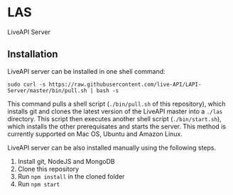 # LAS
LiveAPI Server

## Installation
LiveAPI server can be installed in one shell command:

`sudo curl -s https://raw.githubusercontent.com/live-API/LAPI-Server/master/bin/pull.sh | bash -s`

This command pulls a shell script (`./bin/pull.sh` of this repository), which installs git and clones the latest version of the LiveAPI master into a `./las` directory. This script then executes another shell script (`./bin/start.sh`), which installs the other prerequisates and starts the server. This method is currently supported on Mac OS, Ubuntu and Amazon Linux.

LiveAPI server can be also installed manually using the following steps.

1. Install git, NodeJS and MongoDB
2. Clone this repository
3. Run `npm install` in the cloned folder
4. Run `npm start`
